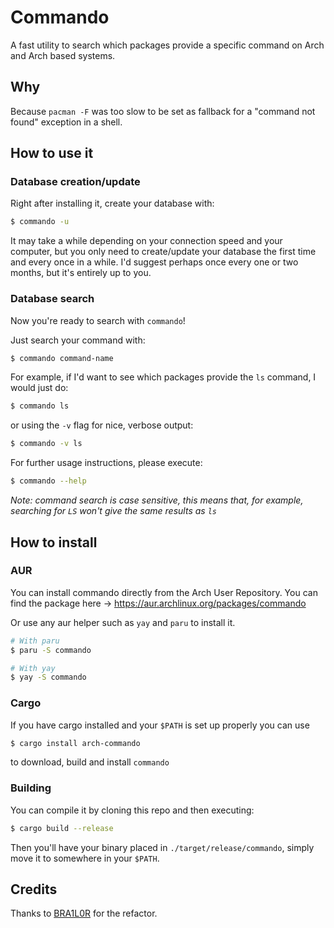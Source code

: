 # Commando

A fast utility to search which packages provide a specific command on
Arch and Arch based systems.

## Why

Because `pacman -F` was too slow to be set as fallback for a "command
not found" exception in a shell.

## How to use it

### Database creation/update

Right after installing it, create your database with:

```bash
$ commando -u
```

It may take a while depending on your connection speed and your
computer, but you only need to create/update your database the first
time and every once in a while. I'd suggest perhaps once every one or
two months, but it's entirely up to you.

### Database search

Now you're ready to search with `commando`!

Just search your command with:

```bash
$ commando command-name
```

For example, if I'd want to see which packages provide the `ls` command,
I would just do:

```bash
$ commando ls
```

or using the `-v` flag for nice, verbose output:

```bash
$ commando -v ls
```

For further usage instructions, please execute:

```bash
$ commando --help
```

*Note: command search is case sensitive, this means that, for example,
searching for `LS` won't give the same results as `ls`*

## How to install

### AUR
You can install commando directly from the Arch User Repository.
You can find the package here -> https://aur.archlinux.org/packages/commando

Or use any aur helper such as `yay` and `paru` to install it.

```bash
# With paru
$ paru -S commando

# With yay
$ yay -S commando
```

### Cargo
If you have cargo installed and your `$PATH` is set up properly you can use

```bash
$ cargo install arch-commando
```

to download, build and install `commando`

### Building

You can compile it by cloning this repo and then executing:

```bash
$ cargo build --release
```

Then you'll have your binary placed in `./target/release/commando`,
simply move it to somewhere in your `$PATH`.

## Credits
Thanks to [BRA1L0R](https://github.com/BRA1L0R) for the refactor.
